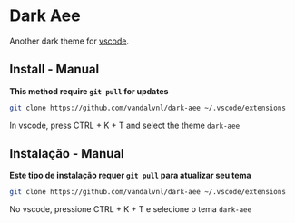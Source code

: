 # Dark Aee

Another dark theme for [vscode](https://code.visualstudio.com).

## Install - Manual

**This method require `git pull` for updates**

```bash
git clone https://github.com/vandalvnl/dark-aee ~/.vscode/extensions
```

In vscode, press CTRL + K + T and select the theme `dark-aee`

## Instalação - Manual

**Este tipo de instalação requer `git pull` para atualizar seu tema**

```bash
git clone https://github.com/vandalvnl/dark-aee ~/.vscode/extensions
```

No vscode, pressione CTRL + K + T e selecione o tema `dark-aee`
